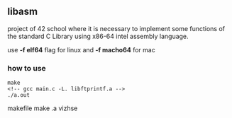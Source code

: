 ## libasm
project of 42 school where it is necessary to implement some functions of the standard C Library using x86-64 intel assembly language.

use **-f elf64** flag for linux and **-f macho64** for mac

### how to use
```
make
<!-- gcc main.c -L. libftprintf.a -->
./a.out
```
<!-- 
make test
$ ./test
$ make testbonus
$ ./testbonus -->

makefile make .a vizhse

